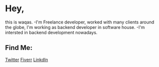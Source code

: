 # Hey,
  this is waqas.
-I'm Freelance developer, worked with many clients around the globe, I'm working as backend developer in software house.
-I'm intersted in backend development nowadays.
## Find Me:
  [Twitter](https://twitter.com/guyinahood)
  [Fiverr](https://www.fiverr.com/users/waqas_ehmed)
  [LinkdIn](https://www.linkedin.com/in/waqas-ehmed-5528381b8)
